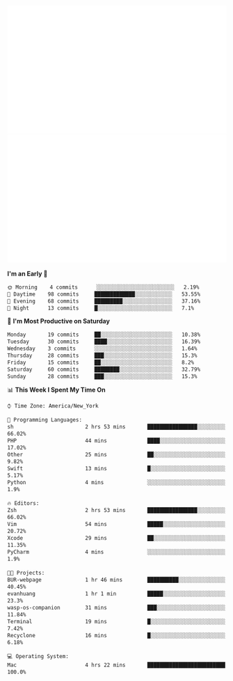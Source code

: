 <a href="https://github.com/jstrieb/github-stats">
 
![](https://github.com/evanhuang117/github-stats/blob/master/generated/overview.svg)
![](https://github.com/evanhuang117/github-stats/blob/master/generated/languages.svg)

</a>

<!--START_SECTION:waka-->
**I'm an Early 🐤** 

```text
🌞 Morning    4 commits      ░░░░░░░░░░░░░░░░░░░░░░░░░   2.19% 
🌆 Daytime    98 commits     █████████████░░░░░░░░░░░░   53.55% 
🌃 Evening    68 commits     █████████░░░░░░░░░░░░░░░░   37.16% 
🌙 Night      13 commits     █░░░░░░░░░░░░░░░░░░░░░░░░   7.1%

```
📅 **I'm Most Productive on Saturday** 

```text
Monday       19 commits     ██░░░░░░░░░░░░░░░░░░░░░░░   10.38% 
Tuesday      30 commits     ████░░░░░░░░░░░░░░░░░░░░░   16.39% 
Wednesday    3 commits      ░░░░░░░░░░░░░░░░░░░░░░░░░   1.64% 
Thursday     28 commits     ███░░░░░░░░░░░░░░░░░░░░░░   15.3% 
Friday       15 commits     ██░░░░░░░░░░░░░░░░░░░░░░░   8.2% 
Saturday     60 commits     ████████░░░░░░░░░░░░░░░░░   32.79% 
Sunday       28 commits     ███░░░░░░░░░░░░░░░░░░░░░░   15.3%

```


📊 **This Week I Spent My Time On** 

```text
⌚︎ Time Zone: America/New_York

💬 Programming Languages: 
sh                       2 hrs 53 mins       ████████████████░░░░░░░░░   66.02% 
PHP                      44 mins             ████░░░░░░░░░░░░░░░░░░░░░   17.02% 
Other                    25 mins             ██░░░░░░░░░░░░░░░░░░░░░░░   9.82% 
Swift                    13 mins             █░░░░░░░░░░░░░░░░░░░░░░░░   5.17% 
Python                   4 mins              ░░░░░░░░░░░░░░░░░░░░░░░░░   1.9%

🔥 Editors: 
Zsh                      2 hrs 53 mins       ████████████████░░░░░░░░░   66.02% 
Vim                      54 mins             █████░░░░░░░░░░░░░░░░░░░░   20.72% 
Xcode                    29 mins             ██░░░░░░░░░░░░░░░░░░░░░░░   11.35% 
PyCharm                  4 mins              ░░░░░░░░░░░░░░░░░░░░░░░░░   1.9%

🐱‍💻 Projects: 
BUR-webpage              1 hr 46 mins        ██████████░░░░░░░░░░░░░░░   40.45% 
evanhuang                1 hr 1 min          █████░░░░░░░░░░░░░░░░░░░░   23.3% 
wasp-os-companion        31 mins             ███░░░░░░░░░░░░░░░░░░░░░░   11.84% 
Terminal                 19 mins             █░░░░░░░░░░░░░░░░░░░░░░░░   7.42% 
Recyclone                16 mins             █░░░░░░░░░░░░░░░░░░░░░░░░   6.18%

💻 Operating System: 
Mac                      4 hrs 22 mins       █████████████████████████   100.0%

```


<!--END_SECTION:waka-->
